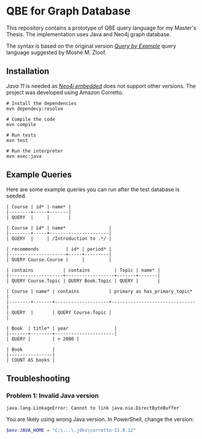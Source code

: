 # QBE for Graph Database

This repository contains a prototype of QBE query language for my Master's Thesis.
The implementation uses Java and Neo4j graph database.

The syntax is based on the original version [_Query by Example_](https://dl.acm.org/doi/10.1145/1499949.1500034) query language suggested by Moshé M. Zloof.

## Installation

_Java 11_ is needed as [_Neo4j embedded_](https://neo4j.com/docs/java-reference/current/java-embedded/) does not support other versions.
The project was developed using Amazon Corretto.

```shell
# Install the dependencies
mvn dependecy:resolve

# Compile the code
mvn compile

# Run tests
mvn test

# Run the interpreter
mvn exec:java
```

## Example Queries

Here are some example queries you can run after the test database is seeded.

```
| Course | id* | name* |
|--------+-----+-------|
| QUERY  |     |       |
```

```
| Course | id* | name*                |
|--------+-----+----------------------|
| QUERY  |     | /Introduction to .*/ |
```

```
| recommends          | id* | period* |
|---------------------+-----+---------|
| QUERY Course.Course |     |         |
```

```
| contains           | contains         | Topic | name* |
|--------------------+------------------+-------+-------|
| QUERY Course.Topic | QUERY Book.Topic | QUERY |       |
```

```
| Course | name* | contains           | primary as has_primary_topic* |
|--------+-------+--------------------+-------------------------------|
| QUERY  |       | QUERY Course.Topic |                               | 
```

```
| Book  | title* | year                 |
|-------+--------+----------------------|
| QUERY |        | > 2000 |
```

```
| Book           |
|----------------|
| COUNT AS books |
```

## Troubleshooting

### Problem 1: Invalid Java version

```
java.lang.LinkageError: Cannot to link java.nio.DirectByteBuffer`
```

You are likely using wrong Java version. In PowerShell, change the version:

```ps1
$env:JAVA_HOME = "C:\...\.jdks\corretto-11.0.12"
```
